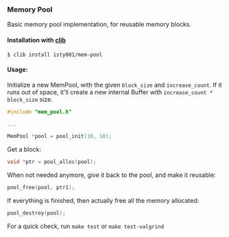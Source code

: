 ### Memory Pool


Basic memory pool implementation, for reusable memory blocks.

#### Installation with [clib](https://github.com/clibs/clib)

```
$ clib install isty001/mem-pool
```

#### Usage:

Initialize a new MemPool, with the given `block_size` and `increase_count`. 
If it runs out of space, it'll create a new internal Buffer with `increase_count * block_size` size.

```c
#include "mem_pool.h"

... 

MemPool *pool = pool_init(10, 10);
```

Get a block:

```c
void *ptr = pool_alloc(pool);
```

When not needed anymore, give it back to the pool, and make it reusable:

```c
pool_free(pool, ptr1);
```

If everything is finished, then actually free all the memory allocated:

```c
pool_destroy(pool);
```

For a quick check, run `make test` or `make test-valgrind` 

